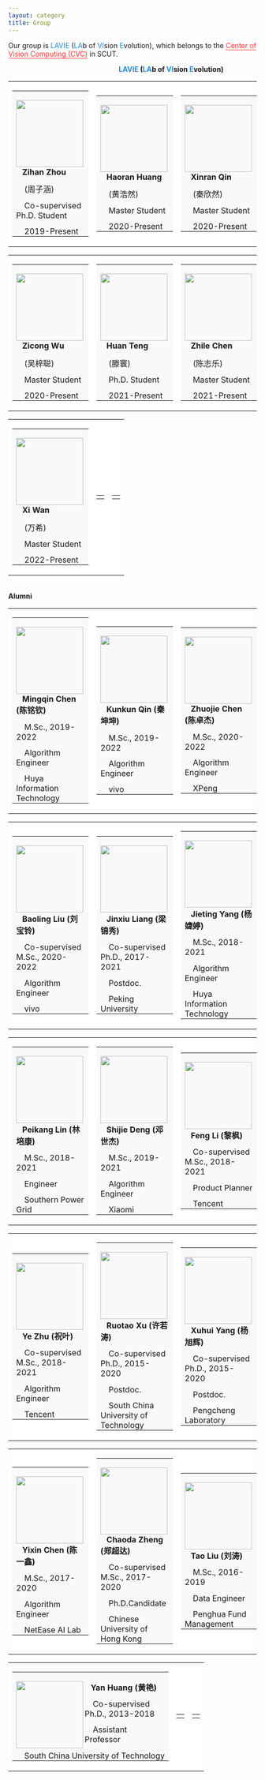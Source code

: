 ```yaml
---
layout: category
title: Group
---
```

<style>
p.ex1 {margin-bottom:-0.1cm}
p.ex2 {margin-bottom: 0cm}
p.ex3 {margin-bottom:-0.1cm; margin-top:0.3cm}
u.ex1{   /*用于添加下划线的CSS，直接用<u></u>会和p以及g等冲突*/
    text-decoration: none;
    border-bottom: 1px solid;
}
</style>
<p><t1>Our group is <font color="#268bd2">LAVIE</font> (<font color="#268bd2">LA</font>b of <font color="#268bd2">VI</font>sion <font color="#268bd2">E</font>volution), which belongs to the <font color="#FF3232"><u class="ex1"> Center of Vision Computing (CVC)</u></font> in SCUT.</t1></p>
<div style="position:absolut; left:200px;">
<summary><t0><div><strong>&emsp;&emsp;&emsp;&emsp;&emsp;&emsp;&emsp;&emsp;&emsp;&emsp;&emsp;&emsp;&emsp;&emsp;&emsp;&emsp;<font color="#268bd2">LAVIE</font> (<font color="#268bd2">LA</font>b of <font color="#268bd2">VI</font>sion <font color="#268bd2">E</font>volution)</strong></div></t0></summary>
</div>
<!-------------------------------------------First--------------------------------------------------------->
<table width="70%" border="0">
<tbody>
<tr>



<td style="background-color: #fff;">
<table width="370">
<tbody>
<tr>
<td style="background-color: #f9f9f9;">
<p class="ex2"><img src="https://csyhquan.github.io/images/2019级co-surprised_phd周子涵.jpg" alt="" height="136" align="left" /></p>

<p class="ex1"><g0><span><strong> &ensp; Zihan Zhou</strong></span></g0></p>
<p class="ex1"><g1><span>&ensp; &nbsp;(周子涵)</span></g1></p>
<p class="ex1"><g1><span>&ensp;&nbsp;&nbsp;Co-supervised Ph.D. Student</span></g1></p>
<p class="ex1"><g1><span> &ensp;&nbsp;&nbsp;2019-Present</span></g1></p>
</td>
</tr>
</tbody>
</table>
</td>



<td style="background-color: #fff;">
<table width="370">
<tbody>
<tr>
<td style="background-color: #f9f9f9;">
<p class="ex2"><img src="https://csyhquan.github.io/images/黄浩然.jpg" alt="" height="136" align="left" /></p>

<p class="ex1"><g0><span><strong> &ensp; Haoran Huang</strong></span></g0></p>
<p class="ex1"><g1><span>&ensp; &nbsp;(黄浩然)</span></g1></p>
<p class="ex1"><g1><span>&ensp;&nbsp;&nbsp;Master Student</span></g1></p>
<p class="ex1"><g1><span> &ensp;&nbsp;&nbsp;2020-Present</span></g1></p>
</td>
</tr>
</tbody>
</table>
</td>



<td style="background-color: #fff;">
<table width="370">
<tbody>
<tr>
<td style="background-color: #f9f9f9;">
<p class="ex2"><img src="https://csyhquan.github.io/images/秦欣然.jpg" alt="" height="136" align="left" /></p>

<p class="ex1"><g0><span><strong> &ensp; Xinran Qin</strong></span></g0></p>
<p class="ex1"><g1><span>&ensp; &nbsp;(秦欣然)</span></g1></p>
<p class="ex1"><g1><span>&ensp;&nbsp;&nbsp;Master Student</span></g1></p>
<p class="ex1"><g1><span> &ensp;&nbsp;&nbsp;2020-Present</span></g1></p>
</td>
</tr>
</tbody>
</table>
</td>




</tr>
</tbody>
</table>



<!-------------------------------------------Second--------------------------------------------------------->


<table width="70%" border="0">
<tbody>
<tr>




<td style="background-color: #fff;">
<table width="370">
<tbody>
<tr>
<td style="background-color: #f9f9f9;">
<p class="ex2"><img src="https://csyhquan.github.io/images/2021级硕士吴梓聪.jpg" alt="" height="136" align="left" /></p>

<p class="ex1"><g0><span><strong> &ensp; Zicong Wu</strong></span></g0></p>
<p class="ex1"><g1><span>&ensp; &nbsp;(吴梓聪)</span></g1></p>
<p class="ex1"><g1><span>&ensp;&nbsp;&nbsp;Master Student</span></g1></p>
<p class="ex1"><g1><span> &ensp;&nbsp;&nbsp;2020-Present</span></g1></p>
</td>
</tr>
</tbody>
</table>
</td>



<!-- <td style="background-color: #fff;">
<table width="370">
<tbody>
<tr>
<td style="background-color: #f9f9f9;">
<p class="ex2"><img src="https://csyhquan.github.io/images/2018级硕士滕寰.jpg" alt="" height="136" align="left" /></p>

<p class="ex1"><g0><span><strong> &ensp; Huan Teng (滕寰)</strong></span></g0></p>
<p class="ex1"><g1><span>&ensp;&nbsp;&nbsp;M.Sc., 2018-2020</span></g1></p>
<p class="ex1"><g1><span> &ensp;&nbsp;&nbsp;Artificial Intelligence Engineer</span></g1></p>
<p class="ex1"><g1><span> &ensp;&nbsp;&nbsp;HUAWEI TECHNOLOGIES</span></g1></p>
</td>
</tr>
</tbody>
</table>
</td> -->


<td style="background-color: #fff;">
<table width="370">
<tbody>
<tr>
<td style="background-color: #f9f9f9;">
<p class="ex2"><img src="https://csyhquan.github.io/images/2018级硕士滕寰.jpg" alt="" height="136" align="left" /></p>

<p class="ex1"><g0><span><strong> &ensp; Huan Teng</strong></span></g0></p>
<p class="ex1"><g1><span>&ensp; &nbsp;(滕寰)</span></g1></p>
<p class="ex1"><g1><span>&ensp;&nbsp;&nbsp;Ph.D. Student</span></g1></p>
<p class="ex1"><g1><span> &ensp;&nbsp;&nbsp;2021-Present</span></g1></p>
</td>
</tr>
</tbody>
</table>
</td>


<td style="background-color: #fff;">
<table width="370">
<tbody>
<tr>
<td style="background-color: #f9f9f9;">
<p class="ex2"><img src="https://csyhquan.github.io/images/陈志乐.jpg" alt="" height="136" align="left" /></p>

<p class="ex1"><g0><span><strong> &ensp; Zhile Chen</strong></span></g0></p>
<p class="ex1"><g1><span>&ensp; &nbsp;(陈志乐)</span></g1></p>
<p class="ex1"><g1><span>&ensp;&nbsp;&nbsp;Master Student</span></g1></p>
<p class="ex1"><g1><span> &ensp;&nbsp;&nbsp;2021-Present</span></g1></p>
</td>
</tr>
</tbody>
</table>
</td>
<!-- <td style="background-color: #fff;">
<table width="340">
<tbody>
<tr>
<td style="background-color: #fff;">
</td>
</tr>
</tbody>
</table>
</td> -->

<!-- <td style="background-color: #fff;">
<table width="340">
<tbody>
<tr>
<td style="background-color: #fff;">
</td>
</tr>
</tbody>
</table>
</td> -->


</tr>
</tbody>
</table>


<!-------------------------------------------thrid--------------------------------------------------------->




<table width="70%" border="0">
<tbody>
<tr>






<td style="background-color: #fff;">
<table width="370">
<tbody>
<tr>
<td style="background-color: #f9f9f9;">
<p class="ex2"><img src="https://csyhquan.github.io/images/万希.jpg" alt="" height="136" align="left" /></p>

<p class="ex1"><g0><span><strong> &ensp; Xi Wan</strong></span></g0></p>
<p class="ex1"><g1><span>&ensp; &nbsp;(万希)</span></g1></p>
<p class="ex1"><g1><span>&ensp;&nbsp;&nbsp;Master Student</span></g1></p>
<p class="ex1"><g1><span> &ensp;&nbsp;&nbsp;2022-Present</span></g1></p>
</td>
</tr>
</tbody>
</table>
</td>

<td style="background-color: #fff;">
<table width="340">
<tbody>
<tr>
<td style="background-color: #fff;">
</td>
</tr>
</tbody>
</table>
</td>

<td style="background-color: #fff;">
<table width="340">
<tbody>
<tr>
<td style="background-color: #fff;">
</td>
</tr>
</tbody>
</table>
</td>

</tr>
</tbody>
</table>
<br/>
<!-------------------------------------------four--------------------------------------------------------->




<!-------------------------------------------former--------------------------------------------------------->
<summary><t0><span><strong>Alumni</strong></span></t0></summary>

<table width="70%" border="0"><!----postdoctor&doctor--->
<tbody>
<tr>



<td style="background-color: #fff;">
<table width="370">
<tbody>
<tr>
<td style="background-color: #f9f9f9;">
<p class="ex2"><img src="https://csyhquan.github.io/images/陈铭钦.jpg" alt="" height="136" align="left" /></p>

<p class="ex1"><g0><span><strong> &ensp; Mingqin Chen (陈铭钦)</strong></span></g0></p>
<p class="ex1"><g1><span>&ensp;&nbsp;&nbsp;M.Sc., 2019-2022</span></g1></p>
<p class="ex1"><g1><span>&ensp;&nbsp;&nbsp;Algorithm Engineer</span></g1></p>
<p class="ex1"><g1><span> &ensp;&nbsp;&nbsp;Huya Information Technology</span></g1></p>
</td>
</tr>
</tbody>
</table>
</td>




<td style="background-color: #fff;">
<table width="370">
<tbody>
<tr>
<td style="background-color: #f9f9f9;">
<p class="ex2"><img src="https://csyhquan.github.io/images/2019级硕士秦坤坤.jpg" alt="" height="136" align="left" /></p>

<p class="ex1"><g0><span><strong> &ensp; Kunkun Qin (秦坤坤)</strong></span></g0></p>
<p class="ex1"><g1><span>&ensp;&nbsp;&nbsp;M.Sc., 2019-2022</span></g1></p>
<p class="ex1"><g1><span>&ensp;&nbsp;&nbsp;Algorithm Engineer</span></g1></p>
<p class="ex1"><g1><span> &ensp;&nbsp;&nbsp;vivo</span></g1></p>
</td>
</tr>
</tbody>
</table>
</td>


<td style="background-color: #fff;">
<table width="370">
<tbody>
<tr>
<td style="background-color: #f9f9f9;">
<p class="ex2"><img src="https://csyhquan.github.io/images/陈卓杰.jpg" alt="" height="136" align="left" /></p>

<p class="ex1"><g0><span><strong> &ensp; Zhuojie Chen (陈卓杰)</strong></span></g0></p>
<p class="ex1"><g1><span>&ensp;&nbsp;&nbsp;M.Sc., 2020-2022</span></g1></p>
<p class="ex1"><g1><span>&ensp;&nbsp;&nbsp;Algorithm Engineer</span></g1></p>
<p class="ex1"><g1><span> &ensp;&nbsp;&nbsp;XPeng</span></g1></p>
</td>
</tr>
</tbody>
</table>
</td>




</tr>
</tbody>
</table>





<table width="70%" border="0"><!----postdoctor&doctor--->
<tbody>
<tr>

<td style="background-color: #fff;">
<table width="370">
<tbody>
<tr>
<td style="background-color: #f9f9f9;">
<p class="ex2"><img src="https://csyhquan.github.io/images/刘宝铃.jpg" height="136" alt="" align="left" /></p>
<p class="ex1"><g0><span><strong> &ensp; Baoling Liu (刘宝铃)</strong></span></g0></p>
<p class="ex1"><g1><span>&ensp;&nbsp;&nbsp;Co-supervised M.Sc., 2020-2022</span></g1></p>
<p class="ex1"><g1><span>&ensp;&nbsp;&nbsp;Algorithm Engineer</span></g1></p>
<p class="ex1"><g1><span> &ensp;&nbsp;&nbsp;vivo</span></g1></p>
</td>
</tr>
</tbody>
</table>
</td>



<td style="background-color: #fff;">
<table width="370">
<tbody>
<tr>
<td style="background-color: #f9f9f9;">
<p class="ex2"><img src="https://csyhquan.github.io/images/梁锦秀.jpg" alt="" height="136" align="left" /></p>
<p class="ex1"><g0><span><strong> &ensp; Jinxiu Liang (梁锦秀)</strong></span></g0></p>
<p class="ex1"><g1><span>&ensp;&nbsp;&nbsp;Co-supervised Ph.D., 2017-2021</span></g1></p>
<p class="ex1"><g1><span>&ensp;&nbsp;&nbsp;Postdoc.</span></g1></p>
<p class="ex1"><g1><span> &ensp;&nbsp;&nbsp;Peking University</span></g1></p>
</td>
</tr>
</tbody>
</table>
</td>




<td style="background-color: #fff;">
<table width="370">
<tbody>
<tr>
<td style="background-color: #f9f9f9;">
<p class="ex2"><img src="https://csyhquan.github.io/images/杨婕婷.jpg" alt="" height="136" align="left" /></p>

<p class="ex1"><g0><span><strong> &ensp; Jieting Yang (杨婕婷)</strong></span></g0></p>
<p class="ex1"><g1><span>&ensp;&nbsp;&nbsp;M.Sc., 2018-2021</span></g1></p>
<p class="ex1"><g1><span>&ensp;&nbsp;&nbsp;Algorithm Engineer</span></g1></p>
<p class="ex1"><g1><span> &ensp;&nbsp;&nbsp;Huya Information Technology</span></g1></p>

</td>
</tr>
</tbody>
</table>
</td>


</tr>
</tbody>
</table>




<!--master-->

<table width="70%" border="0">
<tbody>
<tr>



<td style="background-color: #fff;">
<table width="370">
<tbody>
<tr>
<td style="background-color: #f9f9f9;">
<p class="ex2"><img src="https://csyhquan.github.io/images/林培康.jpg" alt="" height="136" align="left" /></p>
<p class="ex1"><g0><span><strong> &ensp; Peikang Lin (林培康)</strong></span></g0></p>
<p class="ex1"><g1><span>&ensp;&nbsp;&nbsp;M.Sc., 2018-2021</span></g1></p>
<p class="ex1"><g1><span>&ensp;&nbsp;&nbsp;Engineer</span></g1></p>
<p class="ex1"><g1><span> &ensp;&nbsp;&nbsp;Southern Power Grid</span></g1></p>
</td>
</tr>
</tbody>
</table>
</td>


<!--
<td style="background-color: #fff;">
<table width="340">
<tbody>
<tr>
<td style="background-color: #fff;">
</td>
</tr>
</tbody>
</table>
</td>

<td style="background-color: #fff;">
<table width="340">
<tbody>
<tr>
<td style="background-color: #fff;">
</td>
</tr>
</tbody>
</table>
</td>
-->







<td style="background-color: #fff;">
<table width="370">
<tbody>
<tr>
<td style="background-color: #f9f9f9;">
<p class="ex2"><img src="https://csyhquan.github.io/images/2019级硕士邓世杰.jpg" alt="" height="136" align="left" /></p>

<p class="ex1"><g0><span><strong> &ensp; Shijie Deng (邓世杰)</strong></span></g0></p>
<p class="ex1"><g1><span>&ensp;&nbsp;&nbsp;M.Sc., 2019-2021</span></g1></p>
<p class="ex1"><g1><span>&ensp;&nbsp;&nbsp;Algorithm Engineer</span></g1></p>
<p class="ex1"><g1><span> &ensp;&nbsp;&nbsp;Xiaomi</span></g1></p>

</td>
</tr>
</tbody>
</table>
</td>



<td style="background-color: #fff;">
<table width="370">
<tbody>
<tr>
<td style="background-color: #f9f9f9;">
<p class="ex2"><img src="https://csyhquan.github.io/images/黎枫.jpg" alt="" height="136" align="left" /></p>

<p class="ex1"><g0><span><strong> &ensp; Feng Li (黎枫)</strong></span></g0></p>
<p class="ex1"><g1><span>&ensp;&nbsp;&nbsp;Co-supervised M.Sc., 2018-2021</span></g1></p>
<p class="ex1"><g1><span> &ensp;&nbsp;&nbsp;Product Planner</span></g1></p>
<p class="ex1"><g1><span> &ensp;&nbsp;&nbsp;Tencent</span></g1></p>

</td>
</tr>
</tbody>
</table>
</td>


</tr>
</tbody>
</table>



<!--master-->


<table width="70%" border="0">
<tbody>
<tr>


<td style="background-color: #fff;">
<table width="370">
<tbody>
<tr>
<td style="background-color: #f9f9f9;">
<p class="ex2"><img src="https://csyhquan.github.io/images/祝叶.jpg" alt="" height="136" align="left" /></p>

<p class="ex1"><g0><span><strong> &ensp; Ye Zhu (祝叶)</strong></span></g0></p>
<p class="ex1"><g1><span>&ensp;&nbsp;&nbsp;Co-supervised M.Sc., 2018-2021</span></g1></p>
<p class="ex1"><g1><span> &ensp;&nbsp;&nbsp;Algorithm Engineer</span></g1></p>
<p class="ex1"><g1><span> &ensp;&nbsp;&nbsp;Tencent</span></g1></p>

</td>
</tr>
</tbody>
</table>
</td>



<!--master-->



<td style="background-color: #fff;">
<table width="370">
<tbody>
<tr>
<td style="background-color: #f9f9f9;">
<p class="ex2"><img src="https://csyhquan.github.io/images/2015级co-surprised_phd许若涛.jpg" alt="" height="136" align="left" /></p>

<p class="ex1"><g0><span><strong> &ensp; Ruotao Xu (许若涛)</strong></span></g0></p>
<p class="ex1"><g1><span>&ensp;&nbsp;&nbsp;Co-supervised Ph.D., 2015-2020</span></g1></p>
<p class="ex1"><g1><span>&ensp;&nbsp;&nbsp;Postdoc.</span></g1></p>
<p class="ex1"><g1><span> &ensp;&nbsp;&nbsp;South China University of Technology</span></g1></p>

</td>
</tr>
</tbody>
</table>
</td>



<td style="background-color: #fff;">
<table width="370">
<tbody>
<tr>
<td style="background-color: #f9f9f9;">
<p class="ex2"><img src="https://csyhquan.github.io/images/杨旭辉.jpg" alt="" height="136" align="left" /></p>

<p class="ex1"><g0><span><strong> &ensp; Xuhui Yang (杨旭辉)</strong></span></g0></p>
<p class="ex1"><g1><span>&ensp;&nbsp;&nbsp;Co-supervised Ph.D., 2015-2020</span></g1></p>
<p class="ex1"><g1><span>&ensp;&nbsp;&nbsp;Postdoc.</span></g1></p>
<p class="ex1"><g1><span> &ensp;&nbsp;&nbsp;Pengcheng Laboratory</span></g1></p>
</td>
</tr>
</tbody>
</table>
</td>



</tr>
</tbody>
</table>





<table width="70%" border="0"> 
<tbody>
<tr>


<td style="background-color: #fff;">
<table width="370">
<tbody>
<tr>
<td style="background-color: #f9f9f9;">
<p class="ex2"><img src="https://csyhquan.github.io/images/2017级硕士陈一鑫.jpg" alt="" height="136" align="left" /></p>

<p class="ex1"><g0><span><strong> &ensp; Yixin Chen (陈一鑫)</strong></span></g0></p>
<p class="ex1"><g1><span>&ensp;&nbsp;&nbsp;M.Sc., 2017-2020</span></g1></p>
<p class="ex1"><g1><span> &ensp;&nbsp;&nbsp;Algorithm Engineer</span></g1></p>
<p class="ex1"><g1><span> &ensp;&nbsp;&nbsp;NetEase AI Lab</span></g1></p>
</td>
</tr>
</tbody>
</table>
</td>




<td style="background-color: #fff;">
<table width="370">
<tbody>
<tr>
<td style="background-color: #f9f9f9;">
<p class="ex2"><img src="https://csyhquan.github.io/images/2017级硕士郑超达.jpg" alt="" height="136" align="left" /></p>

<p class="ex1"><g0><span><strong> &ensp; Chaoda Zheng (郑超达)</strong></span></g0></p>
<p class="ex1"><g1><span>&ensp;&nbsp;&nbsp;Co-supervised M.Sc., 2017-2020</span></g1></p>
<p class="ex1"><g1><span> &ensp;&nbsp;&nbsp;Ph.D.Candidate</span></g1></p>
<p class="ex1"><g1><span> &ensp;&nbsp;&nbsp;Chinese University of Hong Kong</span></g1></p>
</td>
</tr>
</tbody>
</table>
</td>


<td style="background-color: #fff;">
<table width="370">
<tbody>
<tr>
<td style="background-color: #f9f9f9;">
<p class="ex2"><img src="https://csyhquan.github.io/images/2016级硕士刘涛.jpg" alt="" height="136" align="left" /></p>

<p class="ex1"><g0><span><strong> &ensp; Tao Liu (刘涛)</strong></span></g0></p>
<p class="ex1"><g1><span>&ensp;&nbsp;&nbsp;M.Sc., 2016-2019</span></g1></p>
<p class="ex1"><g1><span> &ensp;&nbsp;&nbsp;Data Engineer</span></g1></p>
<p class="ex1"><g1><span> &ensp;&nbsp;&nbsp;Penghua Fund Management</span></g1></p>
</td>
</tr>
</tbody>
</table>
</td>



<!-- <td style="background-color: #fff;">
<table width="340">
<tbody>
<tr>
<td style="background-color: #fff;">
</td>
</tr>
</tbody>
</table>
</td> -->


</tr>
</tbody>
</table>




<table width="70%" border="0"> 
<tbody>
<tr>


<td style="background-color: #fff;">
<table width="370">  <!--380,340-->
<tbody>
<tr>
<td style="background-color: #f9f9f9;">
<p class="ex2"><img src="https://csyhquan.github.io/images/黄艳.jpg" alt="" height="136" align="left" /></p>

<p class="ex1"><g0><span><strong> &ensp; Yan Huang (黄艳)</strong></span></g0></p>
<p class="ex1"><g1><span>&ensp;&nbsp;&nbsp;Co-supervised Ph.D., 2013-2018</span></g1></p>
<p class="ex1"><g1><span>&ensp;&nbsp;&nbsp;Assistant Professor</span></g1></p>
<p class="ex1"><g1><span> &ensp;&nbsp;&nbsp;South China University of Technology</span></g1></p>
</td>
</tr>
</tbody>
</table>
</td>



<td style="background-color: #fff;">
<table width="340">
<tbody>
<tr>
<td style="background-color: #fff;">
</td>
</tr>
</tbody>
</table>
</td>



<td style="background-color: #fff;">
<table width="340">
<tbody>
<tr>
<td style="background-color: #fff;">
</td>
</tr>
</tbody>
</table>
</td>



</tr>
</tbody>
</table>


<!-- <table width="70%" border="0"> 
<tbody>
<tr>







<td style="background-color: #fff;">
<table width="370">
<tbody>
<tr>
<td style="background-color: #fff;">
</td>
</tr>
</tbody>
</table>
</td> 

<td style="background-color: #fff;">
<table width="370">
<tbody>
<tr>
<td style="background-color: #fff;">
</td>
</tr>
</tbody>
</table>
</td> 

</tr>
</tbody>
</table>
<br/> -->






